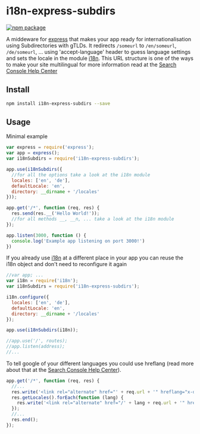 # i18n-express-subdirs

[![npm package](https://img.shields.io/npm/v/i18n-express-subdirs.svg)](https://www.npmjs.com/package/i18n-express-subdirs)

A middeware for [express](https://www.npmjs.com/package/express) that makes your app ready for internationalisation using Subdirectories with gTLDs.
It redirects `/someurl` to `/en/someurl`, `/de/someurl`, ...  using 'accept-language' header to guess language settings  and sets the locale in the module [i18n](https://www.npmjs.com/package/i18n). This URL structure is one of the ways to make your site multilingual for more information read at the [Search Console Help Center](https://support.google.com/webmasters/answer/182192)



## Install
```sh
npm install i18n-express-subdirs --save
```

## Usage

Minimal example
```js
var express = require('express');
var app = express();
var i18nSubdirs = require('i18n-express-subdirs');

app.use(i18nSubdirs({
  //for all the options take a look at the i18n module
  locales: ['en', 'de'],
  defaultLocale: 'en',
  directory: __dirname + '/locales'
}));

app.get('/*', function (req, res) {
  res.send(res.__('Hello World!'));
  //for all methods __, __n, ... take a look at the i18n module
});

app.listen(3000, function () {
  console.log('Example app listening on port 3000!')
})
```

If you already use [i18n](https://www.npmjs.com/package/i18n) at a different place in your app you can reuse the i18n object and don't need to reconfigure it again

```js
//var app; ...
var i18n = require('i18n');
var i18nSubdirs = require('i18n-express-subdirs');

i18n.configure({
  locales: ['en', 'de'],
  defaultLocale: 'en',
  directory: __dirname + '/locales'
});

app.use(i18nSubdirs(i18n));

//app.use('/', routes);
//app.listen(address);
//...
```

To tell google of your different languages you could use hreflang (read more about that at the [Search Console Help Center](https://support.google.com/webmasters/answer/189077)).

```js
app.get('/*', function (req, res) {
  //...
  res.write('<link rel="alternate" href="' + req.url + '" hreflang="x-default" />');
  res.getLocales().forEach(function (lang) {
    res.write('<link rel="alternate" href="/' + lang + req.url + '" hreflang="' + lang + '" />');
  });
  //...
  res.end();
});
```






